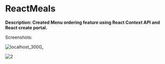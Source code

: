 # ReactMeals

**Description: Created Menu ordering feature using React Context API and React create portal.**

Screenshots:

![localhost_3000_](https://user-images.githubusercontent.com/20773128/168230215-75321229-4525-4574-8048-6464050189c3.png)


![2](https://user-images.githubusercontent.com/20773128/168230117-de29b746-83c2-43b3-9d2a-eaa99c6d0d25.PNG)
